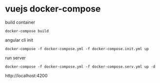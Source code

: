# vuejs docker-compose

build container
```
docker-compose build
```

angular cli init

```
docker-compose -f docker-compose.yml -f docker-compose.init.yml up
```

run server

```
docker-compose -f docker-compose.yml -f docker-compose.serv.yml up -d
```
http://localhost:4200
